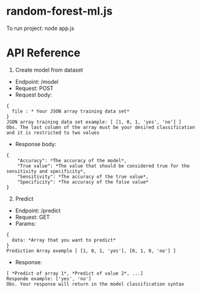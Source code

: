 # random-forest-ml.js
To run project: node app.js
# API Reference
1. Create model from dataset
* Endpoint: /model 
* Request: POST 
* Request body: 
```
{ 
  file : * Your JSON array training data set*
}
JSON array training data set example: [ [1, 0, 1, 'yes', 'no'] ]
Obs. The last column of the array must be your desired classification and it is restricted to two values
```
* Response body:
```
{
    "Accuracy": *The accuracy of the model*,
    "True value": *The value that should be considered true for the sensitivity and specificity*,
    "Sensitivity": *The accuracy of the true value*,
    "Specificity": *The accuracy of the false value*
}
```
2. Predict
* Endpoint: /predict
* Request: GET
* Params: 
```
{
  data: *Array that you want to predict*
}
Prediction Array exemple [ [1, 0, 1, 'yes'], [0, 1, 0, 'no'] ]
```
* Response: 
```
[ *Predict of array 1*, *Predict of value 2*, ...]
Responde example: ['yes', 'no']
Obs. Your response will return in the model classification syntax
```
